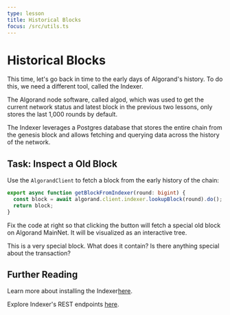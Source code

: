 ```yaml
---
type: lesson
title: Historical Blocks
focus: /src/utils.ts
---
```


# Historical Blocks

This time, let's go back in time to the early days of Algorand's history. To do this, we need a different tool, called the Indexer.

The Algorand node software, called algod, which was used to get the current network status and latest block in the previous two lessons, only stores the last 1,000 rounds by default.

The Indexer leverages a Postgres database that stores the entire chain from the genesis block and allows fetching and querying data across the history of the network.

## Task: Inspect a Old Block

Use the `AlgorandClient` to fetch a block from the early history of the chain:

```ts add={2,3}
export async function getBlockFromIndexer(round: bigint) {
  const block = await algorand.client.indexer.lookupBlock(round).do();
  return block;
}
```

Fix the code at right so that clicking the button will fetch a special old block on Algorand MainNet. It will be visualized as an interactive tree.

This is a very special block. What does it contain? Is there anything special about the transaction?

## Further Reading

Learn more about installing the Indexer[here](http://dev.algorand.co/nodes/installation/indexer-installation).

Explore Indexer's REST endpoints [here](http://dev.algorand.co/reference/rest-api/overview#indexer-rest-endpoints).
